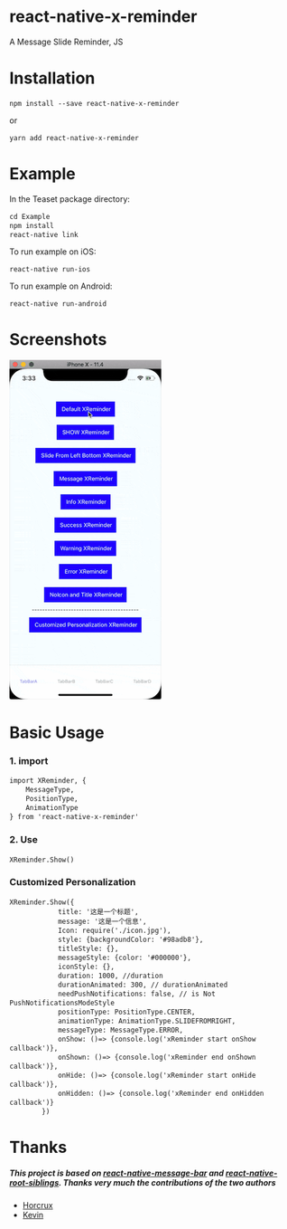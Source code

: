 # react-native-x-reminder

A Message Slide Reminder, JS

# Installation
```
npm install --save react-native-x-reminder
```
or
```
yarn add react-native-x-reminder
```

# Example
In the Teaset package directory:
```
cd Example
npm install
react-native link
```
To run example on iOS:
```
react-native run-ios
```
To run example on Android:
```
react-native run-android
```
# Screenshots
![Screenshot](https://github.com/xuxichen/react-native-x-reminder/blob/master/Demo.gif?raw=true)

# Basic Usage
### 1. import 
```
import XReminder, {
    MessageType,
    PositionType,
    AnimationType
} from 'react-native-x-reminder'
```
### 2. Use

```
XReminder.Show()
```
### Customized Personalization

```
XReminder.Show({
            title: '这是一个标题',
            message: '这是一个信息',
            Icon: require('./icon.jpg'),
            style: {backgroundColor: '#98adb8'},
            titleStyle: {},
            messageStyle: {color: '#000000'},
            iconStyle: {},
            duration: 1000, //duration
            durationAnimated: 300, // durationAnimated 
            needPushNotifications: false, // is Not PushNotificationsModeStyle
            positionType: PositionType.CENTER,
            animationType: AnimationType.SLIDEFROMRIGHT,
            messageType: MessageType.ERROR,
            onShow: ()=> {console.log('xReminder start onShow callback')},
            onShown: ()=> {console.log('xReminder end onShown callback')},
            onHide: ()=> {console.log('xReminder start onHide callback')},
            onHidden: ()=> {console.log('xReminder end onHidden callback')}
        })
```

# Thanks
##### This project is based on [react-native-message-bar](https://github.com/KBLNY/react-native-message-bar.git) and [react-native-root-siblings](https://github.com/magicismight/react-native-root-siblings.git). Thanks very much  the contributions of the two authors 
- [Horcrux](https://github.com/magicismight)
- [Kevin](https://github.com/KBLNY)
